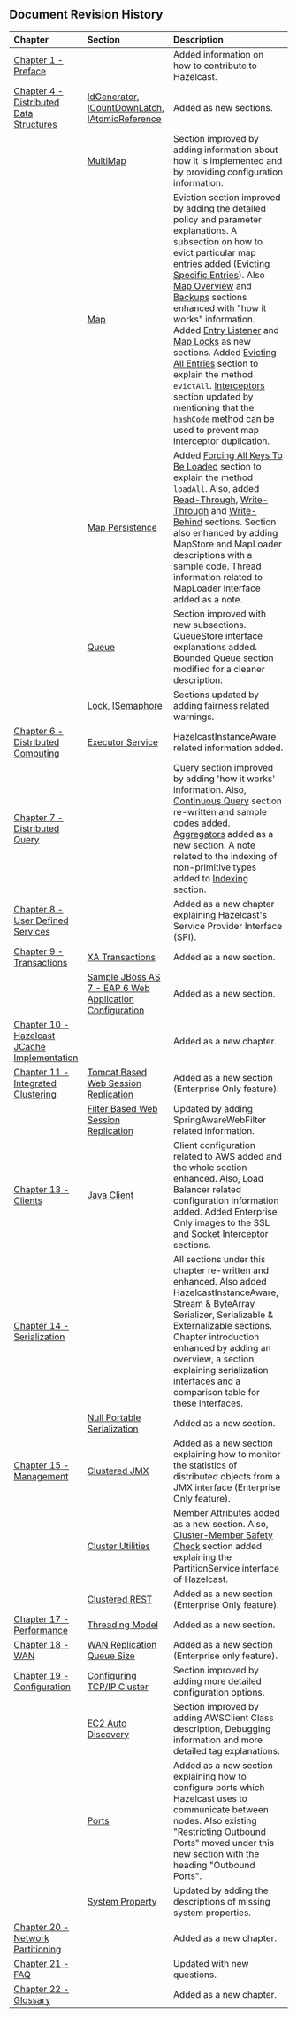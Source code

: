 

## Document Revision History

|Chapter|Section|Description|
|:-------|:-------|:-----------|
|[Chapter 1 - Preface](#preface)||Added information on how to contribute to Hazelcast.|
|[Chapter 4 - Distributed Data Structures](#distributed-data-structures)|[IdGenerator](#idgenerator), [ICountDownLatch](#icountdownlatch), [IAtomicReference](#iatomic-reference)| Added as new sections.|
||[MultiMap](#multimap)| Section improved by adding information about how it is implemented and by providing configuration information.|
||[Map](#map)|Eviction section improved by adding the detailed policy and parameter explanations. A subsection on how to evict particular map entries added ([Evicting Specific Entries](#evicting-specific-entries)). Also [Map Overview](#map-overview) and [Backups](#backups) sections enhanced with "how it works" information. Added [Entry Listener](#entry-listener) and [Map Locks](#map-locks) as new sections. Added [Evicting All Entries](#evicting-all-entries) section to explain the method `evictAll`. [Interceptors](#interceptors) section updated by mentioning that the `hashCode` method can be used to prevent map interceptor duplication.|
||[Map Persistence](#map-persistence)|Added [Forcing All Keys To Be Loaded](#forcing-all-keys-to-be-loaded) section to explain the method `loadAll`. Also, added [Read-Through](#read-through), [Write-Through](#write-through) and [Write-Behind](#write-behind) sections. Section also enhanced by adding MapStore and MapLoader descriptions with a sample code. Thread information related to MapLoader interface added as a note.
||[Queue](#queue)|Section improved with new subsections. QueueStore interface explanations added. Bounded Queue section modified for a cleaner description.|
||[Lock](#lock), [ISemaphore](#isemaphore)|Sections updated by adding fairness related warnings.
|[Chapter 6 - Distributed Computing](#distributed-computing)|[Executor Service](#executor-service)|HazelcastInstanceAware related information added.
|[Chapter 7 - Distributed Query](#distributed-query)||Query section improved by adding 'how it works' information. Also, [Continuous Query](#continuous-query) section re-written and sample codes added. [Aggregators](#aggregators) added as a new section. A note related to the indexing of non-primitive types added to [Indexing](#indexing) section.|
|[Chapter 8 - User Defined Services](#user-defined-services)||Added as a new chapter explaining Hazelcast's Service Provider Interface (SPI).|
|[Chapter 9 - Transactions](#transactions)|[XA Transactions](#xa-transactions)|Added as a new section.|
||[Sample JBoss AS 7 - EAP 6 Web Application Configuration](#sample-JBoss-AS-7-EAP-6-web-application-configuration)| Added as a new section.|
|[Chapter 10 - Hazelcast JCache Implementation](#hazelcast-jcache-implementation)||Added as a new chapter.|
|[Chapter 11 - Integrated Clustering](#integrated-clustering)|[Tomcat Based Web Session Replication](#tomcat-based-web-session-replication)|Added as a new section (Enterprise Only feature).|
||[Filter Based Web Session Replication](#filter-based-web-session-replication)|Updated by adding SpringAwareWebFilter related information.
|[Chapter 13 - Clients](#clients)|[Java Client](#java-client)|Client configuration related to AWS added and the whole section enhanced. Also, Load Balancer related configuration information added. Added Enterprise Only images to the SSL and Socket Interceptor sections.|
|[Chapter 14 - Serialization](#serialization)||All sections under this chapter re-written and enhanced. Also added HazelcastInstanceAware, Stream & ByteArray Serializer, Serializable & Externalizable sections. Chapter introduction enhanced by adding an overview, a section explaining serialization interfaces and a comparison table for these interfaces.|
||[Null Portable Serialization](#null-portable-serialization)| Added as a new section.|
|[Chapter 15 - Management](#management)|[Clustered JMX](#clustered-jmx)|Added as a new section explaining how to monitor the statistics of distributed objects from a JMX interface (Enterprise Only feature).|
||[Cluster Utilities](#cluster-utilities)|[Member Attributes](#member-attributes) added as a new section. Also, [Cluster-Member Safety Check](#cluster-member-safety-check) section added explaining the PartitionService interface of Hazelcast.|
||[Clustered REST](#clustered-rest)|Added as a new section (Enterprise Only feature).|
|[Chapter 17 - Performance](#performance)|[Threading Model](#threading-model)| Added as a new section.|
|[Chapter 18 - WAN](#wan)|[WAN Replication Queue Size](#wan-replication-queue-size)| Added as a new section (Enterprise only feature).|
|[Chapter 19 - Configuration](#configuration)|[Configuring TCP/IP Cluster](#configuring-tcp-ip-cluster)| Section improved by adding more detailed configuration options.|
||[EC2 Auto Discovery](#ec2-auto-discovery)|Section improved by adding AWSClient Class description, Debugging information and more detailed tag explanations.|
||[Ports](#ports)|Added as a new section explaining how to configure ports which Hazelcast uses to communicate between nodes. Also existing "Restricting Outbound Ports" moved under this new section with the heading "Outbound Ports".|
||[System Property](#system-property)|Updated by adding the descriptions of missing system properties.|
|[Chapter 20 - Network Partitioning](#network-partitioning-split-brain-syndrome)||Added as a new chapter.|
|[Chapter 21 - FAQ](#frequently-asked-questions)||Updated with new questions.|
|[Chapter 22 - Glossary](#glossary)||Added as a new chapter.|





<br> </br>


